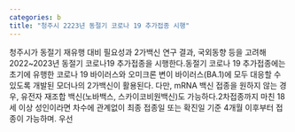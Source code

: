 ```yaml
---
categories: b
title: "청주시 2223년 동절기 코로나 19 추가접종 시행"
---
```

청주시가 동절기 재유행 대비 필요성과 2가백신 연구 결과, 국외동향 등을 고려해 2022~2023년 동절기 코로나19 추가접종을 시행한다.동절기 코로나 19 추가접종에는 초기에 유행한 코로나 19 바이러스와 오미크론 변이 바이러스(BA.1)에 모두 대응할 수 있도록 개발된 모더나의 2가백신이 활용된다. 다만, mRNA 백신 접종을 원하지 않는 경우, 유전자 재조합 백신(노바백스, 스카이코비원백신)도 가능하다.2차접종까지 마친 18세 이상 성인이라면 차수에 관계없이 최종 접종일 또는 확진일 기준 4개월 이후부터 접종이 가능하며. 우선